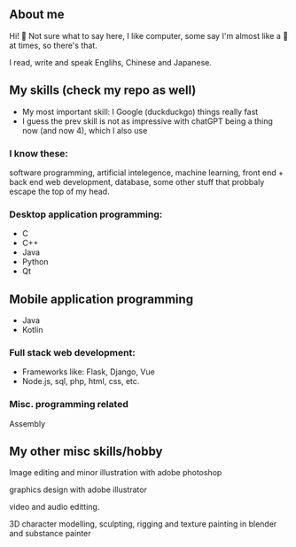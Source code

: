 <!---
here's a comment so I dont forget
--->

## About me
Hi! 👋 Not sure what to say here, I like computer, some say I'm almost like a 🤖 at times, so there's that.

I read, write and speak Englihs, Chinese and Japanese.

<!---
## Education background
- Tsinghua University (清华大学) - school of software
-  +Self-taught in programming outside of uni


I was a self-tuaght at basically everything from programming and adobe software suite until I had the mis-fortune of being enrolled in Tsinghua University（清华大学）, one of the most brutal, back-breaking educational institution that is the equivalent of MIT of China, I went through their software engineering program undergraduate that basically equates to "you now 'officially' know software engineering" despite the idiotic nature of tertiary education in this day and age, in which I learn basically nothing outside of what I already know through online resources.
**TL;DR, I'm a self-learner that has the standard quality control stamp of the top 10 university in the world.**
--->


## My skills (check my repo as well)
- My most important skill: I Google (duckduckgo) things really fast
- I guess the prev skill is not as impressive with chatGPT being a thing now (and now 4), which I also use

### I know these:
software programming, artificial intelegence, machine learning, front end + back end web development, database, some other stuff that probbaly escape the top of my head.

### Desktop application programming:
- C
- C++
- Java
- Python
- Qt

## Mobile application programming
- Java
- Kotlin

### Full stack web development:
- Frameworks like: Flask, Django, Vue
- Node.js, sql, php, html, css, etc.

<!---
Angular, React
--->

### Misc. programming related
Assembly

## My other misc skills/hobby
Image editing and minor illustration with adobe photoshop

graphics design with adobe illustrator

video and audio editting.

3D character modelling, sculpting, rigging and texture painting in blender and substance painter
